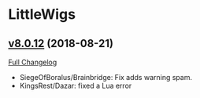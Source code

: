 # LittleWigs

## [v8.0.12](https://github.com/BigWigsMods/LittleWigs/tree/v8.0.12) (2018-08-21)
[Full Changelog](https://github.com/BigWigsMods/LittleWigs/compare/v8.0.11...v8.0.12)

- SiegeOfBoralus/Brainbridge: Fix adds warning spam.  
- KingsRest/Dazar: fixed a Lua error  
